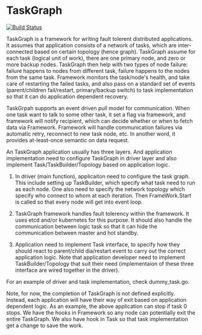 TaskGraph
=========

[![Build Status](https://travis-ci.org/go-distributed/meritop.svg)](https://travis-ci.org/go-distributed/meritop)


TaskGraph is a framework for writing fault tolerent distributed applications. It assumes that application consists of a network of tasks, which are inter-connected based on certain topology (hence graph). TaskGraph assume for each task (logical unit of work), there are one primary node, and zero or more backup nodes. TaskGraph then help with two types of node failure: failure happens to nodes from different task, failure happens to the nodes from the same task. Framework monitors the task/node's health, and take care of restarting the failed tasks, and also pass on a standard set of events (parent/children fail/restart, primary/backup switch) to task implementation so that it can do application dependent recovery.


TaskGrpah supports an event driven pull model for communication. When one task want to talk to some other task, it set a flag via framework, and framework will notify recipient, which can decide whether or when to fetch data via Framework. Framework will handle communication failures via automatic retry, reconnect to new task node, etc. In another word, it provides at-least-once semantic on data request.


An TaskGraph application usually has three layers. And application implementation need to configure TaskGraph in driver layer and also implement Task/TaskBuilder/Topology based on application logic.

1. In driver (main function), applicaiton need to configure the task graph. This include setting up TaskBuilder, which specify what task need to run as each node. One also need to specify the network topology which specify who connect to whom at each iteration. Then FrameWork.Start is called so that every node will get into event loop.

2. TaskGraph framework handles fault tolerency within the framework. It uses etcd and/or kubernetes for this purpose. It should also handle the communication between logic task so that it can hide the communication between master and hot standby.

3. Application need to implement Task interface, to specify how they should react to parent/child dia/restart event to carry out the correct application logic. Note that application developer need to implement TaskBuilder/Topology that suit their need (implementaion of these three interface are wired together in the driver).

For an example of driver and task implementation, check dummy_task.go.

Note, for now, the completion of TaskGraph is not defined explicitly. Instead, each application will have their way of exit based on application dependent logic. As an example, the above application can stop if task 0 stops. We have the hooks in Framework so any node can potentially exit the entire TaskGraph. We also have hook in Task so that task implementation get a change to save the work.